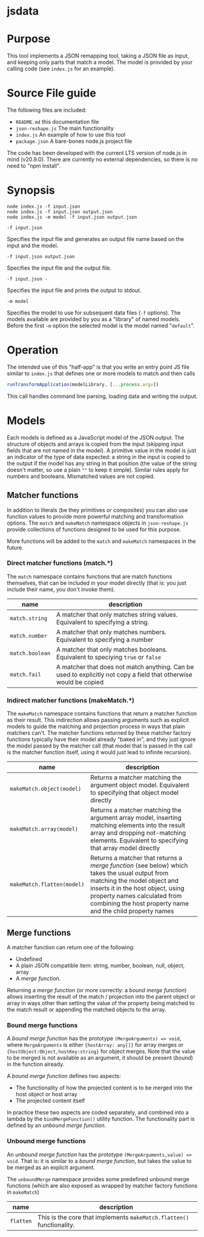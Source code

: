 # jsdata

# Purpose

This tool implements a JSON remapping tool, taking a JSON file as input, and 
keeping only parts that match a model.
The model is provided by your calling code (see `index.js` for an example).

# Source File guide

The following files are included:

* `README.md` this documentation file
* `json-reshape.js` The main functionality
* `index.js` An example of how to use this tool
* `package.json` A bare-bones node.js project file

The code has been developed with the current LTS version of node.js
in mind (v20.9.0). There are currently no external dependencies, so
there is no need to "npm install".

# Synopsis

```
node index.js -f input.json
node index.js -f input.json output.json
node index.js -m model -f input.json output.json
```

`-f input.json`

Specifies the input file and generates an output file name based on the input 
and the model. 

`-f input.json output.json`

Specifies the input file and the output file. 

`-f input.json -`

Specifies the input file and prints the output to stdout. 

`-m model`

Specifies the model to use for subsequent data files (`-f` options). The models
available are provided by you as a "library" of named models. Before the
first `-m` option the selected model is the model named "`default`".

# Operation

The intended use of this "half-app" is that you write an entry point JS file
similar to `index.js` that defines one or more models to match and then calls

```javascript
runTransformApplication(modelLibrary, [...process.argv])
```

This call handles command line parsing, loading data and writing the output.

# Models

Each models is defined as a JavaScript model of the JSON output. The structure
of objects and arrays is copied from the input (skipping input fields that are
not named in the model). A primitive value in the model is just an indicator of
the type of data expected: a string in the input is copied to the output if the
model has any string in that position (the value of the string doesn't matter,
so use a plain `""` to keep it simple). Similar rules apply for numbers and
booleans. Mismatched values are not copied.

## Matcher functions

In addition to literals (be they primitives or composites) you can also use
function values to provide more powerful matching and transformation options.
The `match` and `makeMatch` namespace objects in `json-reshape.js` provide
collections of functions designed to be used for this purpose.

More functions will be added to the `match` and `makeMatch` namespaces in the future.

### Direct matcher functions (match.*)

The `match` namespace contains functions that are match functions themselves,
that can be included in your model directly (that is: you just include their
name, you don't invoke them).

| name | description |
| --- | --- |
| `match.string` | A matcher that only matches string values. Equivalent to specifying a string. |
| `match.number` | A matcher that only matches numbers. Equivalent to specifying a number |
| `match.boolean` | A matcher that only matches booleans. Equivalent to speciying `true` or `false` |
| `match.fail` | A matcher that does not match anything. Can be used to explicitly not copy a field that otherwise would be copied |

### Indirect matcher functions (makeMatch.*)

The `makeMatch` namespace contains functions that return a matcher function
as their result. This indirection allows passing arguments such as explicit models
to guide the matching and projection process in ways that plain matchers can't.
The matcher functions returned by these matcher factory functions typically have
their model already "baked in", and they just ignore the model passed
by the matcher call (that model that is passed in the call is the matcher
function itself, using it would just lead to infinite recursion).

| name | description |
| --- | --- |
| `makeMatch.object(model)` | Returns a matcher matching the argument object model. Equivalent to specifying that object model directly |
| `makeMatch.array(model)` | Returns a matcher matching the argument array model, inserting matching elements into the result array and dropping not-matching elements. Equivalent to specifying that array model directly |
| `makeMatch.flatten(model)` | Returns a matcher that returns a _merge function_ (see below) which takes the usual output from matching the model object and inserts it in the host object, using property names calculated from combining the host property name and the child property names |

## Merge functions

A matcher function can return one of the following:

* Undefined
* A plain JSON compatible item: string, number, boolean, null, object, array
* A _merge function_.

Returning a _merge function_ (or more correctly: a _bound merge function_) 
allows inserting the result of the match / projection into the parent object
or array in ways other than setting the value of the property being matched
to the match result or appending the matched objects to the array.

### Bound merge functions

A _bound merge function_ has the prototype `(MergeArguments) => void`,
where `MergeArguments` is either `{hostArray: any[]}` for array merges or
`{hostObject:Object,hostKey:string}` for object merges. Note that the
value to be merged is not available as an argument, it should be present
(_bound_) in the function already.

A _bound merge function_ defines two aspects:
* The functionality of how the projected content is to be merged into the host object or host array
* The projected content itself

In practice these two aspects are coded separately, and combined into a lambda
by the `bindMergeFunction()` utility function. The functionality part is
defined by an _unbound merge function_.

### Unbound merge functions

An _unbound merge function_ has the prototype `(MergeArguments,value) => void`.
That is: it is similar to a _bound merge function_, but takes the value to
be merged as an explicit argument.

The `unboundMerge` namespace provides some predefined unbound merge functions
(which are also exposed as wrapped by matcher factory functions in `makeMatch`)

| name | description |
| --- | --- |
| `flatten` | This is the core that implements `makeMatch.flatten()` functionality. |
